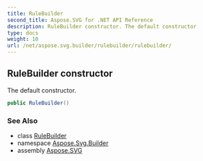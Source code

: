 ```yaml
---
title: RuleBuilder
second_title: Aspose.SVG for .NET API Reference
description: RuleBuilder constructor. The default constructor
type: docs
weight: 10
url: /net/aspose.svg.builder/rulebuilder/rulebuilder/
---
```

## RuleBuilder constructor

The default constructor.

```csharp
public RuleBuilder()
```

### See Also

* class [RuleBuilder](../)
* namespace [Aspose.Svg.Builder](../../../aspose.svg.builder/)
* assembly [Aspose.SVG](../../../)
